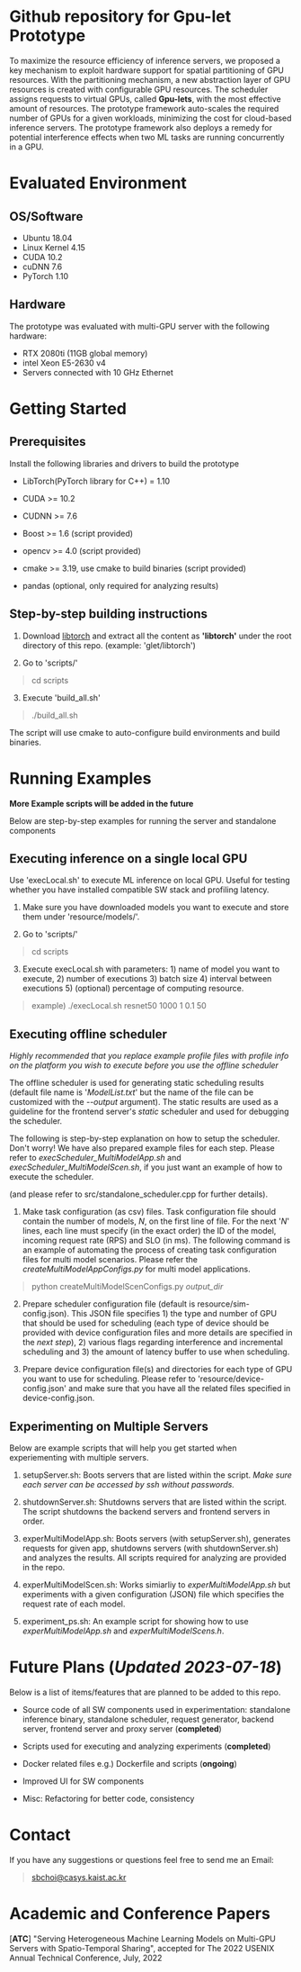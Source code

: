 # Github repository for Gpu-let Prototype

To maximize the resource efficiency of inference servers, we proposed a key mechanism to exploit hardware support for spatial
partitioning of GPU resources. With the partitioning mechanism, a new abstraction layer of GPU resources is created with
configurable GPU resources. The scheduler assigns requests
to virtual GPUs, called **Gpu-lets**, with the most effective amount
of resources. The prototype framework auto-scales the required number of GPUs for a given workloads, minimizing the cost for cloud-based inference servers.
The prototype framework also deploys a remedy for potential interference
effects when two ML tasks are running concurrently in a GPU.


# Evaluated Environment

## OS/Software
- Ubuntu 18.04
- Linux Kernel 4.15
- CUDA 10.2
- cuDNN 7.6
- PyTorch 1.10

## Hardware

The prototype was evaluated with multi-GPU server with the following hardware:

- RTX 2080ti (11GB global memory)
- intel Xeon E5-2630 v4 
- Servers connected with 10 GHz Ethernet

# Getting Started

## Prerequisites

Install the following libraries and drivers to build the prototype

- LibTorch(PyTorch library for C++) = 1.10 

- CUDA >= 10.2

- CUDNN >= 7.6

- Boost >= 1.6 (script provided)

- opencv >= 4.0 (script provided)

- cmake >= 3.19, use cmake to build binaries (script provided)

- pandas (optional, only required for analyzing results)


## Step-by-step building instructions

1. Download [libtorch](https://pytorch.org/cppdocs/installing.html) and extract all the content as **'libtorch'** under the root directory of this repo. (example: 'glet/libtorch')

2. Go to 'scripts/'

> cd scripts

3. Execute 'build_all.sh'

> ./build_all.sh

The script will use cmake to auto-configure build environments and build binaries.

# Running Examples

**More Example scripts will be added in the future**

Below are step-by-step examples for running the server and standalone components

## Executing inference on a single local GPU

Use 'execLocal.sh' to execute ML inference on local GPU. Useful for testing whether you have installed compatible SW stack and profiling latency.

1. Make sure you have downloaded models you want to execute and store them under 'resource/models/'.

2. Go to 'scripts/' 
> cd scripts

3. Execute execLocal.sh with parameters: 1) name of model you want to execute, 2) number of executions 3) batch size 4) interval between executions 5) (optional) percentage of computing resource.
> example) ./execLocal.sh resnet50 1000 1 0.1 50

## Executing offline scheduler

*Highly recommended that you replace example profile files with profile info on the platform you wish to execute before you use the offline scheduler*

The offline scheduler is used for generating static scheduling results (default file name is '*ModelList.txt*' but the name of the file can be customized with the --*output* argument). 
The static results are used as a guideline for the frontend server's *static* scheduler
and used for debugging the scheduler.  

The following is step-by-step explanation on how to setup the scheduler. Don't worry! We have also prepared example files for each step.
Please refer to *execScheduler_MultiModelApp.sh* and *execScheduler_MultiModelScen.sh*, if you just want an example of how to execute the scheduler.

(and please refer to src/standalone_scheduler.cpp for further details).

1. Make task configuration (as csv) files.
Task configuration file should contain the number of models, *N*, on the first line of file. For the next '*N*' lines, each line must specify (in the exact order) the ID of the model, incoming request rate (RPS) and SLO (in ms). The following command is an example of automating the process of creating task configuration files for multi model scenarios. Please refer the *createMultiModelAppConfigs.py* for multi model applications. 

> python createMultiModelScenConfigs.py *output_dir*

2. Prepare scheduler configuration file (default is resource/sim-config.json). 
This JSON file specifies 1) the type and number of GPU that should be used for scheduling (each type of device should be provided with device configuration files and more details are specified in the *next step*), 2) various flags regarding interference and incremental scheduling and 3) the amount of latency buffer to use when scheduling. 

3. Prepare device configuration file(s) and directories for each type of GPU you want to use for scheduling. Please refer to 'resource/device-config.json' and make sure that you have all the related files specified in device-config.json.


## Experimenting on Multiple Servers
Below are example scripts that will help you get started when experiementing with multiple servers.

1. setupServer.sh: Boots servers that are listed within the script. *Make sure each server can be accessed by ssh without passwords.*

2. shutdownServer.sh: Shutdowns servers that are listed within the script. The script shutdowns the backend servers and frontend servers in order. 

3. experMultiModelApp.sh: Boots servers (with setupServer.sh), generates requests for given app, shutdowns servers (with shutdownServer.sh) and analyzes the results. All scripts required for analyzing are provided in the repo.

4. experMultiModelScen.sh: Works simiarliy to *experMultiModelApp.sh* but experiments with a given configuration (JSON) file which specifies the request rate of each model.

5. experiment_ps.sh: An example script for showing how to use *experMultiModelApp.sh* and *experMultiModelScens.h*.


# Future Plans (*Updated 2023-07-18*)


Below is a list of items/features that are planned to be added to this repo.

- Source code of all SW components used in experimentation: standalone inference binary, standalone scheduler, request generator, backend server, frontend server and proxy server (**completed**)

- Scripts used for executing and analyzing experiments (**completed**)

- Docker related files e.g.) Dockerfile and scripts (**ongoing**)

- Improved UI for SW components 

- Misc: Refactoring for better code, consistency



# Contact

If you have any suggestions or questions feel free to send me an Email:

> sbchoi@casys.kaist.ac.kr


# Academic and Conference Papers

[**ATC**] "Serving Heterogeneous Machine Learning Models on Multi-GPU Servers with Spatio-Temporal Sharing", accepted for The 2022 USENIX Annual Technical Conference, July, 2022
